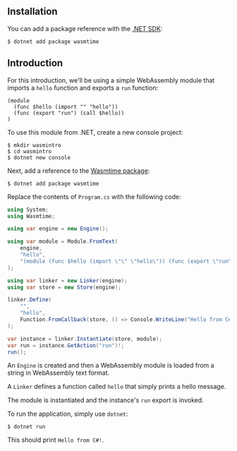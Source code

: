 ## Installation

You can add a package reference with the [.NET SDK](https://dotnet.microsoft.com/):

```text
$ dotnet add package wasmtime
```

## Introduction

For this introduction, we'll be using a simple WebAssembly module that imports a `hello` function and exports a `run` function:

```wat
(module
  (func $hello (import "" "hello"))
  (func (export "run") (call $hello))
)
```

To use this module from .NET, create a new console project:

```
$ mkdir wasmintro
$ cd wasmintro
$ dotnet new console
```

Next, add a reference to the [Wasmtime package](https://www.nuget.org/packages/Wasmtime):

```
$ dotnet add package wasmtime
```

Replace the contents of `Program.cs` with the following code:

```csharp
using System;
using Wasmtime;

using var engine = new Engine();

using var module = Module.FromText(
    engine,
    "hello",
    "(module (func $hello (import \"\" \"hello\")) (func (export \"run\") (call $hello)))"
);

using var linker = new Linker(engine);
using var store = new Store(engine);

linker.Define(
    "",
    "hello",
    Function.FromCallback(store, () => Console.WriteLine("Hello from C#!"))
);

var instance = linker.Instantiate(store, module);
var run = instance.GetAction("run")!;
run();
```

An `Engine` is created and then a WebAssembly module is loaded from a string in WebAssembly text format.

A `Linker` defines a function called `hello` that simply prints a hello message.

The module is instantiated and the instance's `run` export is invoked.

To run the application, simply use `dotnet`:

```
$ dotnet run
```

This should print `Hello from C#!`.
